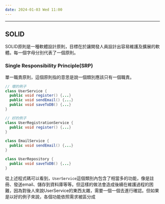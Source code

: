 ```yaml
---
date: 2024-01-03 Wed 11:00
---
```

---

## SOLID

SOLID原則是一種軟體設計原則，目標在於讓開發人員設計出容易維護及擴展的軟體。每一個字母分別代表了一個原則。

### Single Responsibility Principle(SRP)

單一職責原則，這個原則指的意思是說一個類別應該只有一個職責。
```java
// 壞的例子
class UserService {
  public void register() {...} 
  public void sendEmail() {...}  
  public void saveToDB() {...}
}

// 好的例子
class UserRegistrationService {
  public void register() {...}
}
    
class EmailService {
  public void sendEmail() {...}   
}

class UserRepository {
  public void saveToDB() {...}
}
```

從上述程式碼可以看到，`UserService`這個類別內包含了相當多的功能，像是註冊、發送email、儲存到資料庫等等。但這樣的做法會造成後續在維護過程的困難，因為對後人來說UserService的東西太雜，需要一個一個去進行確認。但如果是以好的例子來說，各個功能依照需求被區分成